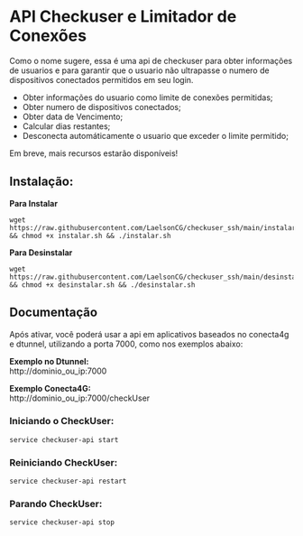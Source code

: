 # API Checkuser e Limitador de Conexões

Como o nome sugere, essa é uma api de checkuser para obter informações de usuarios e para garantir que o usuario não ultrapasse o numero de dispositivos conectados permitidos em seu login.

- Obter informações do usuario como limite de conexões permitidas;
- Obter numero de dispositivos conectados;
- Obter data de Vencimento;
- Calcular dias restantes;
- Desconecta automáticamente o usuario que exceder o limite permitido;

Em breve, mais recursos estarão disponíveis!


## Instalação:
<b>Para Instalar</b>
```shell
wget https://raw.githubusercontent.com/LaelsonCG/checkuser_ssh/main/instalar.sh && chmod +x instalar.sh && ./instalar.sh
```
<b>Para Desinstalar</b>
```shell
wget https://raw.githubusercontent.com/LaelsonCG/checkuser_ssh/main/desinstalar.sh && chmod +x desinstalar.sh && ./desinstalar.sh
```

## Documentação
Após ativar, você poderá usar a api em aplicativos baseados no conecta4g e dtunnel, utilizando a porta 7000, como nos exemplos abaixo:

<b>Exemplo no Dtunnel:</b><br>
http://dominio_ou_ip:7000

<b>Exemplo Conecta4G:</b><br>
http://dominio_ou_ip:7000/checkUser

### Iniciando o CheckUser:
```shell
service checkuser-api start
```

### Reiniciando CheckUser:
```shell
service checkuser-api restart
```

### Parando CheckUser:
```shell
service checkuser-api stop
```

